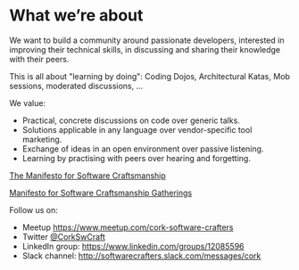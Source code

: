 # What we’re about

We want to build a community around passionate developers, interested in improving their technical skills, in discussing and sharing their knowledge with their peers.

This is all about "learning by doing": Coding Dojos, Architectural Katas, Mob sessions, moderated discussions, ...

We value:
- Practical, concrete discussions on code over generic talks.
- Solutions applicable in any language over vendor-specific tool marketing.
- Exchange of ideas in an open environment over passive listening.
- Learning by practising with peers over hearing and forgetting.

[The Manifesto for Software Craftsmanship](https://manifesto.softwarecraftsmanship.org/)

[Manifesto for Software Craftsmanship Gatherings](http://2015.itakeunconf.com/manifesto-software-craftsmanship-gatherings/)

Follow us on:
- Meetup https://www.meetup.com/cork-software-crafters
- Twitter [@CorkSwCraft](https://x.com/CorkSwCraft)
- LinkedIn group: https://www.linkedin.com/groups/12085596
- Slack channel: http://softwarecrafters.slack.com/messages/cork
